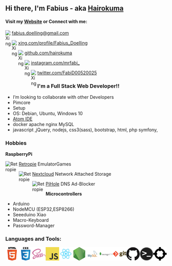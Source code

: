 ## Hi there, I'm Fabius - aka [Hairokuma][website]

#### Visit my [Website][website] or Connect with me:

[<img align="left" alt="Xing" width="20px" src="https://cdn.icon-icons.com/icons2/272/PNG/128/Gmail_29991.png" />][mail][fabius.doelling@gmail.com][mail]

[<img align="left" alt="Xing" width="20px" src="https://static.xingcdn.com/xws/assets/xws/dev/logo_rules/XNG_Sharebutton_v02-80d4fefd22918014c17b635c67390054a5933ed51c4a075b00f5dc69b4cb96d9.png" />][xing][xing.com/profile/Fabius_Doelling][xing]

[<img align="left" alt="Xing" width="20px" src="https://github.githubassets.com/images/modules/logos_page/GitHub-Mark.png" />][github][github.com/hairokuma][github]

[<img align="left" alt="Xing" width="20px" src="https://cdn-icons-png.flaticon.com/128/2111/2111463.png" />][instagram][instagram.com/mrfabi_][instagram]

[<img align="left" alt="Xing" width="20px" src="https://cdn-icons-png.flaticon.com/128/733/733579.png" />][twitter][twitter.com/FabiD00520025][twitter]

### I'm a Full Stack Web Developer!!


- I’m looking to collaborate with other Developers
- Pimcore
- Setup
- OS: Debian, Ubuntu, Windows 10
- [Atom IDE][atom]
- docker apache nginx MySQL
- javascript ,jQuery, nodejs, css3(sass), bootstrap, html, php symfony,

### Hobbies

**RaspberryPi**

[<img align="left" alt="Retropie" width="42px" src="https://retropie.org.uk/docs/images/logo.png" />][retropie][Retropie][retropie]
EmulatorGames

[<img align="left" alt="Retropie" width="42px" src="https://docs.nextcloud.com/server/22/developer_manual/_static/logo-white.png" />][nextcloud][Nextcloud][nextcloud]
Network Attached Storage

[<img align="left" alt="Retropie" width="42px" src="https://wp-cdn.pi-hole.net/wp-content/uploads/2016/12/Vortex-R.webp" />][pihole][PiHole][pihole]
DNS Ad-Blocker

**Microcontrollers**

- Arduino
- NodeMCU (ESP32,ESP8266)
- Seeeduino Xiao
- Macro-Keyboard
- Password-Manager

### Languages and Tools:


[<img align="left" alt="HTML5" width="42px" src="https://raw.githubusercontent.com/github/explore/80688e429a7d4ef2fca1e82350fe8e3517d3494d/topics/html/html.png" />][blank]

[<img align="left" alt="CSS3" width="42px" src="https://raw.githubusercontent.com/github/explore/80688e429a7d4ef2fca1e82350fe8e3517d3494d/topics/css/css.png" />][blank]

[<img align="left" alt="Sass" width="42px" src="https://raw.githubusercontent.com/github/explore/80688e429a7d4ef2fca1e82350fe8e3517d3494d/topics/sass/sass.png" />][blank]

[<img align="left" alt="JavaScript" width="42px" src="https://raw.githubusercontent.com/github/explore/80688e429a7d4ef2fca1e82350fe8e3517d3494d/topics/javascript/javascript.png" />][blank]

[<img align="left" alt="React" width="42px" src="https://raw.githubusercontent.com/github/explore/80688e429a7d4ef2fca1e82350fe8e3517d3494d/topics/react/react.png" />][blank]

[<img align="left" alt="Node.js" width="42px" src="https://raw.githubusercontent.com/github/explore/80688e429a7d4ef2fca1e82350fe8e3517d3494d/topics/nodejs/nodejs.png" />][blank]

[<img align="left" alt="MySQL" width="42px" src="https://raw.githubusercontent.com/github/explore/80688e429a7d4ef2fca1e82350fe8e3517d3494d/topics/mysql/mysql.png" />][blank]

[<img align="left" alt="MongoDB" width="42px" src="https://raw.githubusercontent.com/github/explore/80688e429a7d4ef2fca1e82350fe8e3517d3494d/topics/mongodb/mongodb.png" />][blank]

[<img align="left" alt="Git" width="42px" src="https://raw.githubusercontent.com/github/explore/80688e429a7d4ef2fca1e82350fe8e3517d3494d/topics/git/git.png" />][blank]

[<img align="left" alt="GitHub" width="42px" src="https://raw.githubusercontent.com/github/explore/78df643247d429f6cc873026c0622819ad797942/topics/github/github.png" />][blank]

[<img align="left" alt="Terminal" width="42px" src="https://raw.githubusercontent.com/github/explore/80688e429a7d4ef2fca1e82350fe8e3517d3494d/topics/terminal/terminal.png" />][blank]

[<img align="left" alt="Xing" width="42px" src="https://raw.githubusercontent.com/hairokuma/hairokuma/main/images/crosshairs-black.png" />][blank]

<br />
<br />


[atom]: https://atom.io
[retropie]: https://retropie.org.uk/
[nextcloud]: https://docs.nextcloud.com
[pihole]: https://pi-hole.net/
[xing]: https://www.xing.com/profile/Fabius_Doelling/cv
[mail]: mailto:fabius.doelling@gmail.com
[github]: https://github.com/hairokuma
[instagram]: https://www.instagram.com/mrfabi_
[twitter]: https://twitter.com/FabiD00520025
[website]: https://google.com
[blank]: https://google.com
